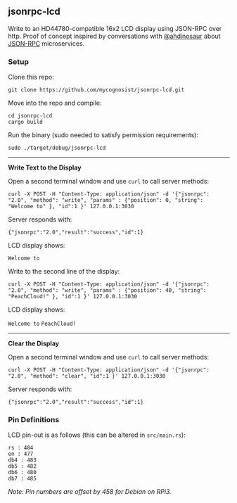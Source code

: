 ## jsonrpc-lcd

Write to an HD44780-compatible 16x2 LCD display using JSON-RPC over http. Proof of concept inspired by conversations with [@ahdinosaur](https://github.com/ahdinosaur) about [JSON-RPC](https://www.jsonrpc.org/specification) microservices.

### Setup

Clone this repo:

`git clone https://github.com/mycognosist/jsonrpc-lcd.git`

Move into the repo and compile:

`cd jsonrpc-lcd`  
`cargo build`

Run the binary (sudo needed to satisfy permission requirements):

`sudo ./target/debug/jsonrpc-lcd`

-----

**Write Text to the Display**

Open a second terminal window and use `curl` to call server methods:

`curl -X POST -H "Content-Type: application/json" -d '{"jsonrpc": "2.0", "method": "write", "params" : {"position": 0, "string": "Welcome to" }, "id":1 }' 127.0.0.1:3030`

Server responds with:

`{"jsonrpc":"2.0","result":"success","id":1}`

LCD display shows:

`Welcome to`

Write to the second line of the display:

`curl -X POST -H "Content-Type: application/json" -d '{"jsonrpc": "2.0", "method": "write", "params" : {"position": 40, "string": "PeachCloud!" }, "id":1 }' 127.0.0.1:3030`

LCD display shows:

`Welcome to`
`PeachCloud!`

-----

**Clear the Display**

Open a second terminal window and use `curl` to call server methods:

`curl -X POST -H "Content-Type: application/json" -d '{"jsonrpc": "2.0", "method": "clear", "id":1 }' 127.0.0.1:3030`

Server responds with:

`{"jsonrpc":"2.0","result":"success","id":1}`

### Pin Definitions

LCD pin-out is as follows (this can be altered in `src/main.rs`):

`rs : 484`  
`en : 477`  
`db4 : 483`  
`db5 : 482`  
`db6 : 480`  
`db7 : 485`

_Note: Pin numbers are offset by 458 for Debian on RPi3._
